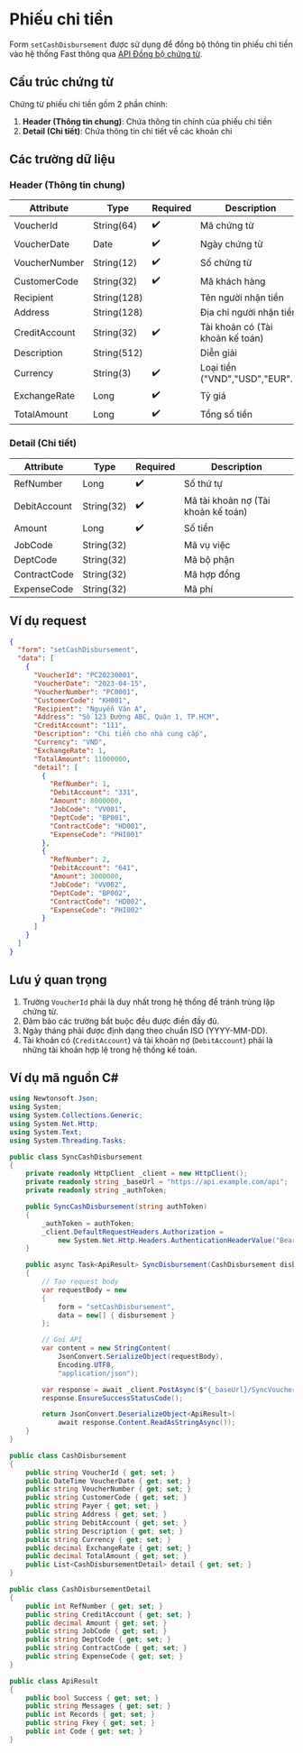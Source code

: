 # Phiếu chi tiền

Form `setCashDisbursement` được sử dụng để đồng bộ thông tin phiếu chi tiền vào hệ thống Fast thông qua [API Đồng bộ chứng từ](../sync-voucher).

## Cấu trúc chứng từ

Chứng từ phiếu chi tiền gồm 2 phần chính:

1. **Header (Thông tin chung)**: Chứa thông tin chính của phiếu chi tiền
2. **Detail (Chi tiết)**: Chứa thông tin chi tiết về các khoản chi

## Các trường dữ liệu

### Header (Thông tin chung)

| Attribute    | Type        | Required | Description          |
|--------------|-------------|----------|----------------------|
| VoucherId    | String(64)  | ✔️       | Mã chứng từ          |
| VoucherDate  | Date        | ✔️       | Ngày chứng từ        |
| VoucherNumber| String(12)  | ✔️       | Số chứng từ          |
| CustomerCode | String(32)  | ✔️       | Mã khách hàng        |
| Recipient         | String(128) |      | Tên người nhận tiền  |
| Address      | String(128) |          | Địa chỉ người nhận tiền |
| CreditAccount| String(32)  | ✔️       | Tài khoản có (Tài khoản kế toán) |
| Description  | String(512) |          | Diễn giải            |
| Currency     | String(3)   | ✔️       | Loại tiền ("VND","USD","EUR"...) |
| ExchangeRate | Long        | ✔️       | Tỷ giá               |
| TotalAmount  | Long        | ✔️       | Tổng số tiền              |

### Detail (Chi tiết)

| Attribute    | Type        | Required | Description          |
|--------------|-------------|----------|----------------------|
| RefNumber    | Long        | ✔️       | Số thứ tự            |
| DebitAccount | String(32)  | ✔️       | Mã tài khoản nợ (Tài khoản kế toán) |
| Amount       | Long        | ✔️       | Số tiền              |
| JobCode      | String(32)  |          | Mã vụ việc           |
| DeptCode     | String(32)  |          | Mã bộ phận           |
| ContractCode | String(32)  |          | Mã hợp đồng          |
| ExpenseCode  | String(32)  |          | Mã phí               |

## Ví dụ request

```json
{
  "form": "setCashDisbursement",
  "data": [
    {
      "VoucherId": "PC20230001",
      "VoucherDate": "2023-04-15",
      "VoucherNumber": "PC0001",
      "CustomerCode": "KH001",
      "Recipient": "Nguyễn Văn A",
      "Address": "Số 123 Đường ABC, Quận 1, TP.HCM",
      "CreditAccount": "111",
      "Description": "Chi tiền cho nhà cung cấp",
      "Currency": "VND",
      "ExchangeRate": 1,
      "TotalAmount": 11000000,
      "detail": [
        {
          "RefNumber": 1,
          "DebitAccount": "331",
          "Amount": 8000000,
          "JobCode": "VV001",
          "DeptCode": "BP001",
          "ContractCode": "HD001",
          "ExpenseCode": "PHI001"
        },
        {
          "RefNumber": 2,
          "DebitAccount": "641",
          "Amount": 3000000,
          "JobCode": "VV002",
          "DeptCode": "BP002",
          "ContractCode": "HD002",
          "ExpenseCode": "PHI002"
        }
      ]
    }
  ]
}
```

## Lưu ý quan trọng

1. Trường `VoucherId` phải là duy nhất trong hệ thống để tránh trùng lặp chứng từ.
2. Đảm bảo các trường bắt buộc đều được điền đầy đủ.
3. Ngày tháng phải được định dạng theo chuẩn ISO (YYYY-MM-DD).
4. Tài khoản có (`CreditAccount`) và tài khoản nợ (`DebitAccount`) phải là những tài khoản hợp lệ trong hệ thống kế toán.

## Ví dụ mã nguồn C#

```csharp
using Newtonsoft.Json;
using System;
using System.Collections.Generic;
using System.Net.Http;
using System.Text;
using System.Threading.Tasks;

public class SyncCashDisbursement
{
    private readonly HttpClient _client = new HttpClient();
    private readonly string _baseUrl = "https://api.example.com/api";
    private readonly string _authToken;

    public SyncCashDisbursement(string authToken)
    {
        _authToken = authToken;
        _client.DefaultRequestHeaders.Authorization = 
            new System.Net.Http.Headers.AuthenticationHeaderValue("Bearer", _authToken);
    }

    public async Task<ApiResult> SyncDisbursement(CashDisbursement disbursement)
    {
        // Tạo request body
        var requestBody = new
        {
            form = "setCashDisbursement",
            data = new[] { disbursement }
        };

        // Gọi API
        var content = new StringContent(
            JsonConvert.SerializeObject(requestBody),
            Encoding.UTF8,
            "application/json");

        var response = await _client.PostAsync($"{_baseUrl}/SyncVoucher", content);
        response.EnsureSuccessStatusCode();

        return JsonConvert.DeserializeObject<ApiResult>(
            await response.Content.ReadAsStringAsync());
    }
}

public class CashDisbursement
{
    public string VoucherId { get; set; }
    public DateTime VoucherDate { get; set; }
    public string VoucherNumber { get; set; }
    public string CustomerCode { get; set; }
    public string Payer { get; set; }
    public string Address { get; set; }
    public string DebitAccount { get; set; }
    public string Description { get; set; }
    public string Currency { get; set; }
    public decimal ExchangeRate { get; set; }
    public decimal TotalAmount { get; set; }
    public List<CashDisbursementDetail> detail { get; set; }
}

public class CashDisbursementDetail
{
    public int RefNumber { get; set; }
    public string CreditAccount { get; set; }
    public decimal Amount { get; set; }
    public string JobCode { get; set; }
    public string DeptCode { get; set; }
    public string ContractCode { get; set; }
    public string ExpenseCode { get; set; }
}

public class ApiResult
{
    public bool Success { get; set; }
    public string Messages { get; set; }
    public int Records { get; set; }
    public string Fkey { get; set; }
    public int Code { get; set; }
}
```